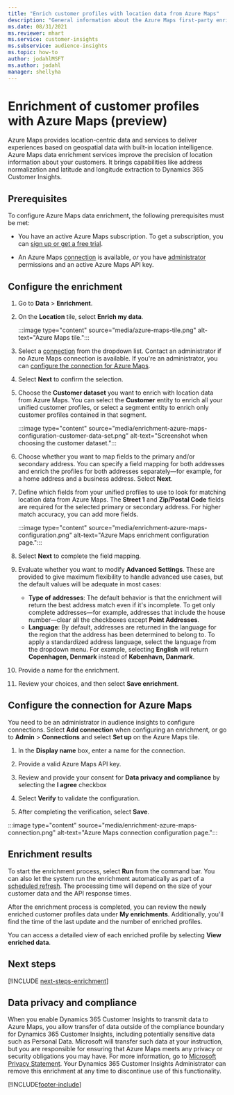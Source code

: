 ```yaml
---
title: "Enrich customer profiles with location data from Azure Maps"
description: "General information about the Azure Maps first-party enrichment."
ms.date: 08/31/2021
ms.reviewer: mhart
ms.service: customer-insights
ms.subservice: audience-insights
ms.topic: how-to
author: jodahlMSFT
ms.author: jodahl
manager: shellyha
---
```


# Enrichment of customer profiles with Azure Maps (preview)

Azure Maps provides location-centric data and services to deliver experiences based on geospatial data with built-in location intelligence. Azure Maps data enrichment services improve the precision of location information about your customers. It brings capabilities like address normalization and latitude and longitude extraction to Dynamics 365 Customer Insights.

## Prerequisites

To configure Azure Maps data enrichment, the following prerequisites must be met:

- You have an active Azure Maps subscription. To get a subscription, you can [sign up or get a free trial](https://azure.microsoft.com/services/azure-maps/).

- An Azure Maps [connection](connections.md) is available, *or* you have [administrator](permissions.md#admin) permissions and an active Azure Maps API key.

## Configure the enrichment

1. Go to **Data** > **Enrichment**. 

1. On the **Location** tile, select **Enrich my data**.

   :::image type="content" source="media/azure-maps-tile.png" alt-text="Azure Maps tile.":::

1. Select a [connection](connections.md) from the dropdown list. Contact an administrator if no Azure Maps connection is available. If you're an administrator, you can [configure the connection for Azure Maps](#configure-the-connection-for-azure-maps). 

1. Select **Next** to confirm the selection.

1. Choose the **Customer dataset** you want to enrich with location data from Azure Maps. You can select the **Customer** entity to enrich all your unified customer profiles, or select a segment entity to enrich only customer profiles contained in that segment.

    :::image type="content" source="media/enrichment-azure-maps-configuration-customer-data-set.png" alt-text="Screenshot when choosing the customer dataset.":::

1. Choose whether you want to map fields to the primary and/or secondary address. You can specify a field mapping for both addresses and enrich the profiles for both addresses separately&mdash;for example, for a home address and a business address. Select **Next**.

1. Define which fields from your unified profiles to use to look for matching location data from Azure Maps. The **Street 1** and **Zip/Postal Code** fields are required for the selected primary or secondary address. For higher match accuracy, you can add more fields.

   :::image type="content" source="media/enrichment-azure-maps-configuration.png" alt-text="Azure Maps enrichment configuration page.":::

1. Select **Next** to complete the field mapping.

1. Evaluate whether you want to modify **Advanced Settings**. These are provided to give maximum flexibility to handle advanced use cases, but the default values will be adequate in most cases:
   - **Type of addresses**: The default behavior is that the enrichment will return the best address match even if it's incomplete. To get only complete addresses&mdash;for example, addresses that include the house number&mdash;clear all the checkboxes except **Point Addresses**. 
   - **Language**: By default, addresses are returned in the language for the region that the address has been determined to belong to. To apply a standardized address language, select the language from the dropdown menu. For example, selecting **English** will return **Copenhagen, Denmark** instead of **København, Danmark**.

1. Provide a name for the enrichment.

1. Review your choices, and then select **Save enrichment**.

## Configure the connection for Azure Maps

You need to be an administrator in audience insights to configure connections. Select **Add connection** when configuring an enrichment, or go to **Admin** > **Connections** and select **Set up** on the Azure Maps tile.

1. In the **Display name** box, enter a name for the connection.

1. Provide a valid Azure Maps API key.

1. Review and provide your consent for **Data privacy and compliance** by selecting the **I agree** checkbox

1. Select **Verify** to validate the configuration.

1. After completing the verification, select **Save**.

:::image type="content" source="media/enrichment-azure-maps-connection.png" alt-text="Azure Maps connection configuration page.":::

## Enrichment results

To start the enrichment process, select **Run** from the command bar. You can also let the system run the enrichment automatically as part of a [scheduled refresh](system.md#schedule-tab). The processing time will depend on the size of your customer data and the API response times.

After the enrichment process is completed, you can review the newly enriched customer profiles data under **My enrichments**. Additionally, you'll find the time of the last update and the number of enriched profiles.

You can access a detailed view of each enriched profile by selecting **View enriched data**.

## Next steps

[!INCLUDE [next-steps-enrichment](../includes/next-steps-enrichment.md)]

## Data privacy and compliance

When you enable Dynamics 365 Customer Insights to transmit data to Azure Maps, you allow transfer of data outside of the compliance boundary for Dynamics 365 Customer Insights, including potentially sensitive data such as Personal Data. Microsoft will transfer such data at your instruction, but you are responsible for ensuring that Azure Maps meets any privacy or security obligations you may have. For more information, go to [Microsoft Privacy Statement](https://go.microsoft.com/fwlink/?linkid=396732).
Your Dynamics 365 Customer Insights Administrator can remove this enrichment at any time to discontinue use of this functionality.

[!INCLUDE[footer-include](../includes/footer-banner.md)]
